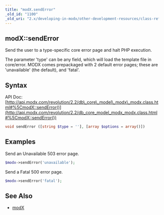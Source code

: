 ```yaml
---
title: "modX.sendError"
_old_id: "1100"
_old_uri: "2.x/developing-in-modx/other-development-resources/class-reference/modx/modx.senderror"
---
```


## modX::sendError

Send the user to a type-specific core error page and halt PHP execution.

The parameter 'type' can be any field, which will load the template file in core/error. MODX comes prepackaged with 2 default error pages; these are 'unavailable' (the default), and 'fatal'.

## Syntax

API Doc: [http://api.modx.com/revolution/2.2/db\_core\_model\_modx\_modx.class.html#%5CmodX::sendError()](http://api.modx.com/revolution/2.2/db_core_model_modx_modx.class.html#%5CmodX::sendError())

``` php
void sendError ([string $type = ''], [array $options = array()])
```

## Examples

Send an Unavailable 503 error page.

``` php
$modx->sendError('unavailable');
```

Send a Fatal 500 error page.

``` php
$modx->sendError('fatal');
```

## See Also

- [modX](extending-modx/core-model/modx "modX")